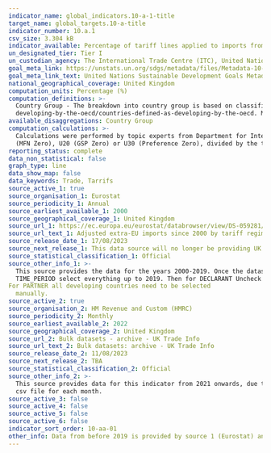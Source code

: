```yaml
---
indicator_name: global_indicators.10-a-1-title
target_name: global_targets.10-a-title
indicator_number: 10.a.1
csv_size: 3.304 kB
indicator_available: Percentage of tariff lines applied to imports from least developed countries and developing countries with zero-tariff
un_designated_tier: Tier I
un_custodian_agency: The International Trade Centre (ITC), United Nations Conference on Trade and Development (UNCTAD), The World Trade Organization (WTO)
goal_meta_link: https://unstats.un.org/sdgs/metadata/files/Metadata-10-0A-01.pdf
goal_meta_link_text: United Nations Sustainable Development Goals Metadata (PDF 210 KB)
national_geographical_coverage: United Kingdom
computation_units: Percentage (%)
computation_definitions: >-
  Country Group - The breakdown into country group is based on classifications by the Organisation for Economic Co-operation and Development (OECD) - OECD DAC list of Developing and Least Developed countries for 2020. https://www.gov.uk/government/publications/countries-defined-as-
  developing-by-the-oecd/countries-defined-as-developing-by-the-oecd. MFN - Most Favoured Nation.
available_disaggregations: Country Group
computation_calculations: >-
  Calculations were performed by topic experts from Department for International Trade and are in line with the methodology outlined in the UN global metadata. Proportion of Lines Imported Under 0% Tariff are calculated as the number of lines imported for a given sector under regimes U10
  (MFN Zero), U20 (GSP Zero) or U30 (Preference Zero), divided by the total number of import lines for a given sector imported in the relevant year. For more information refer to the global metadata specified by the United Nations.
reporting_status: complete
data_non_statistical: false
graph_type: line
data_show_map: false
data_keywords: Trade, Tarrifs
source_active_1: true
source_organisation_1: Eurostat
source_periodicity_1: Annual 
source_earliest_available_1: 2000
source_geographical_coverage_1: United Kingdom
source_url_1: https://ec.europa.eu/eurostat/databrowser/view/DS-059281/legacyMultiFreq/table?lang=en
source_url_text_1: Adjusted extra-EU imports since 2000 by tariff regime, by HS2-4-6 and CN8
source_release_date_1: 17/08/2023
source_next_release_1: This data source will no longer be providing UK updates 
source_statistical_classification_1: Official
source_other_info_1: >-
  This source provides the data for the years 2000-2019. Once the dataset of interest has been accessed the filters can be adjusted by clicking on the + next to “DECLARANT” at the top of the table and then on the left panel select the Frequency option and tick only the Annual box, for
  TIME_PERIOD select everything up to 2019. Then for DECLARANT Uncheck all to de-select the current options. Then scroll down and select only the United Kingdom, for INDICATORS option and check everything apart from Sup_Quantity.
For PARTNER all developing countries need to be selected
  manually.
source_active_2: true
source_organisation_2: HM Revenue and Custom (HMRC)
source_periodicity_2: Monthly
source_earliest_available_2: 2022
source_geographical_coverage_2: United Kingdom
source_url_2: Bulk datasets - archive - UK Trade Info
source_url_text_2: Bulk datasets: archive - UK Trade Info
source_release_date_2: 11/08/2023
source_next_release_2: TBA
source_statistical_classification_2: Official
source_other_info_2: >-
  This source provides data for this indicator from 2021 onwards, due to the discontinuation of source 1. Select Import data by preference 2022 onwards and download the 2023 preference data. Once downloaded open the 'Preference 2022.zip' folder. Once unzipped, this folder will contain a
  csv file for each month.
source_active_3: false
source_active_4: false
source_active_5: false
source_active_6: false
indicator_sort_order: 10-aa-01
other_info: Data from before 2019 is provided by source 1 (Eurostat) and the data beginning in 2021 is provided by source 2 (HM Revenue and Customs (HMRC)).  Data follows the UN specification for this indicator. This indicator has been identified in collaboration with topic experts.
---
```

